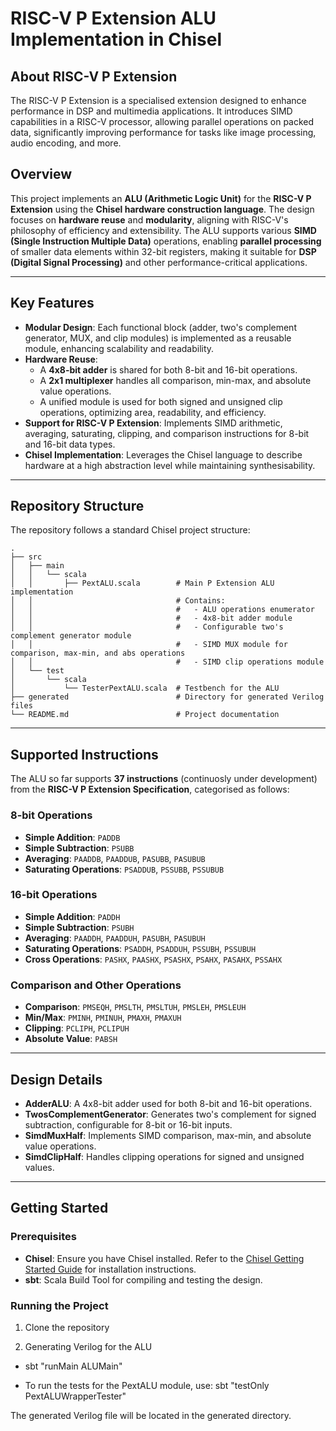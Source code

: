 # RISC-V P Extension ALU Implementation in Chisel

## About RISC-V P Extension

The RISC-V P Extension is a specialised extension designed to enhance performance in DSP and multimedia applications. It introduces SIMD capabilities in a RISC-V processor, allowing parallel operations on packed data, significantly improving performance for tasks like image processing, audio encoding, and more.

## Overview

This project implements an **ALU (Arithmetic Logic Unit)** for the **RISC-V P Extension** using the **Chisel hardware construction language**. The design focuses on **hardware reuse** and **modularity**, aligning with RISC-V's philosophy of efficiency and extensibility. The ALU supports various **SIMD (Single Instruction Multiple Data)** operations, enabling **parallel processing** of smaller data elements within 32-bit registers, making it suitable for **DSP (Digital Signal Processing)** and other performance-critical applications.

---

## Key Features

- **Modular Design**: Each functional block (adder, two's complement generator, MUX, and clip modules) is implemented as a reusable module, enhancing scalability and readability.
- **Hardware Reuse**: 
  - A **4x8-bit adder** is shared for both 8-bit and 16-bit operations.
  - A **2x1 multiplexer** handles all comparison, min-max, and absolute value operations.
  - A unified module is used for both signed and unsigned clip operations, optimizing area, readability, and efficiency.
- **Support for RISC-V P Extension**: Implements SIMD arithmetic, averaging, saturating, clipping, and comparison instructions for 8-bit and 16-bit data types.
- **Chisel Implementation**: Leverages the Chisel language to describe hardware at a high abstraction level while maintaining synthesisability.

---

## Repository Structure

The repository follows a standard Chisel project structure:

```plaintext
.
├── src
│   ├── main
│   │   └── scala
│   │       ├── PextALU.scala        # Main P Extension ALU implementation
│   │                                # Contains:
│   │                                #   - ALU operations enumerator
│   │                                #   - 4x8-bit adder module
│   │                                #   - Configurable two's complement generator module
│   │                                #   - SIMD MUX module for comparison, max-min, and abs operations
│   │                                #   - SIMD clip operations module
│   └── test
│       └── scala
│           └── TesterPextALU.scala  # Testbench for the ALU
├── generated                        # Directory for generated Verilog files
└── README.md                        # Project documentation

```
---

## Supported Instructions

The ALU so far supports **37 instructions** (continuosly under development) from the **RISC-V P Extension Specification**, categorised as follows:

### 8-bit Operations

- **Simple Addition**: `PADDB`
- **Simple Subtraction**: `PSUBB`
- **Averaging**: `PAADDB`, `PAADDUB`, `PASUBB`, `PASUBUB`
- **Saturating Operations**: `PSADDUB`, `PSSUBB`, `PSSUBUB`

### 16-bit Operations

- **Simple Addition**: `PADDH`
- **Simple Subtraction**: `PSUBH`
- **Averaging**: `PAADDH`, `PAADDUH`, `PASUBH`, `PASUBUH`
- **Saturating Operations**: `PSADDH`, `PSADDUH`, `PSSUBH`, `PSSUBUH`
- **Cross Operations**: `PASHX`, `PAASHX`, `PSASHX`, `PSAHX`, `PASAHX`, `PSSAHX`

### Comparison and Other Operations

- **Comparison**: `PMSEQH`, `PMSLTH`, `PMSLTUH`, `PMSLEH`, `PMSLEUH`
- **Min/Max**: `PMINH`, `PMINUH`, `PMAXH`, `PMAXUH`
- **Clipping**: `PCLIPH`, `PCLIPUH`
- **Absolute Value**: `PABSH`

---

## Design Details

- **AdderALU**: A 4x8-bit adder used for both 8-bit and 16-bit operations.
- **TwosComplementGenerator**: Generates two's complement for signed subtraction, configurable for 8-bit or 16-bit inputs.
- **SimdMuxHalf**: Implements SIMD comparison, max-min, and absolute value operations.
- **SimdClipHalf**: Handles clipping operations for signed and unsigned values.

---

## Getting Started

### Prerequisites

- **Chisel**: Ensure you have Chisel installed. Refer to the [Chisel Getting Started Guide](https://www.chisel-lang.org/) for installation instructions.
- **sbt**: Scala Build Tool for compiling and testing the design.

### Running the Project

1. Clone the repository
   

2. Generating Verilog for the ALU

- sbt "runMain ALUMain"

- To run the tests for the PextALU module, use:
    sbt "testOnly PextALUWrapperTester"

The generated Verilog file will be located in the generated directory.




